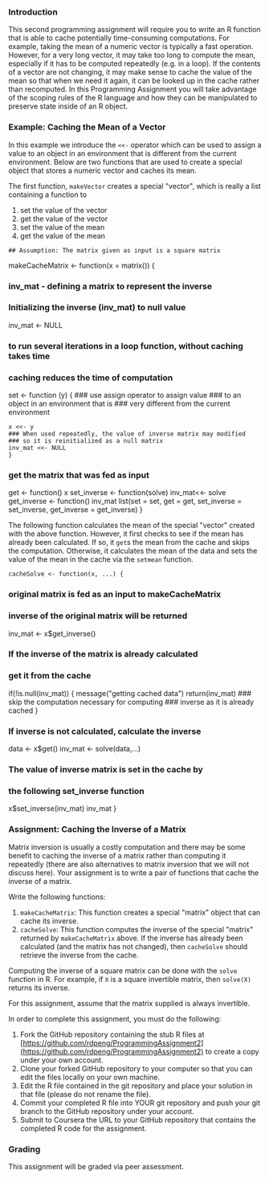 ### Introduction

This second programming assignment will require you to write an R
function that is able to cache potentially time-consuming computations.
For example, taking the mean of a numeric vector is typically a fast
operation. However, for a very long vector, it may take too long to
compute the mean, especially if it has to be computed repeatedly (e.g.
in a loop). If the contents of a vector are not changing, it may make
sense to cache the value of the mean so that when we need it again, it
can be looked up in the cache rather than recomputed. In this
Programming Assignment you will take advantage of the scoping rules of
the R language and how they can be manipulated to preserve state inside
of an R object.

### Example: Caching the Mean of a Vector

In this example we introduce the `<<-` operator which can be used to
assign a value to an object in an environment that is different from the
current environment. Below are two functions that are used to create a
special object that stores a numeric vector and caches its mean.

The first function, `makeVector` creates a special "vector", which is
really a list containing a function to

1.  set the value of the vector
2.  get the value of the vector
3.  set the value of the mean
4.  get the value of the mean

<!-- -->

    ## Assumption: The matrix given as input is a square matrix
makeCacheMatrix <- function(x = matrix()) {
  ### inv_mat - defining a matrix to represent the inverse
  ### Initializing the inverse (inv_mat) to null value
  inv_mat <- NULL
  ### to run several iterations in a loop function, without caching takes time
  ### caching reduces the time of computation
  set <- function (y) {
    ### use assign operator to assign value 
    ### to an object in an environment that is
    ### very different from the current environment
    
    x <<- y 
    ### When used repeatedly, the value of inverse matrix may modified
    ### so it is reinitialized as a null matrix
    inv_mat <<- NULL
    }
  ### get the matrix that was fed as input
  get <- function() x 
  set_inverse <- function(solve) inv_mat<<- solve
  get_inverse <- function() inv_mat
  list(set = set, get = get, set_inverse = set_inverse, get_inverse = get_inverse)
}




The following function calculates the mean of the special "vector"
created with the above function. However, it first checks to see if the
mean has already been calculated. If so, it `get`s the mean from the
cache and skips the computation. Otherwise, it calculates the mean of
the data and sets the value of the mean in the cache via the `setmean`
function.

    cacheSolve <- function(x, ...) {
  ### original matrix is fed as an input to makeCacheMatrix
  ### inverse of the original matrix will be returned
  inv_mat <- x$get_inverse()
  ### If the inverse of the matrix is already calculated
  ### get it from the cache
  if(!is.null(inv_mat)) {
    message("getting cached data")
    return(inv_mat)
    ### skip the computation necessary for computing 
    ### inverse as it is already cached
  }
  ### If inverse is not calculated, calculate the inverse
  data <- x$get()
  inv_mat <- solve(data,...)
  ### The value of inverse matrix is set in the cache by
  ### the following set_inverse function
  x$set_inverse(inv_mat)
  inv_mat
}

### Assignment: Caching the Inverse of a Matrix

Matrix inversion is usually a costly computation and there may be some
benefit to caching the inverse of a matrix rather than computing it
repeatedly (there are also alternatives to matrix inversion that we will
not discuss here). Your assignment is to write a pair of functions that
cache the inverse of a matrix.

Write the following functions:

1.  `makeCacheMatrix`: This function creates a special "matrix" object
    that can cache its inverse.
2.  `cacheSolve`: This function computes the inverse of the special
    "matrix" returned by `makeCacheMatrix` above. If the inverse has
    already been calculated (and the matrix has not changed), then
    `cacheSolve` should retrieve the inverse from the cache.

Computing the inverse of a square matrix can be done with the `solve`
function in R. For example, if `X` is a square invertible matrix, then
`solve(X)` returns its inverse.

For this assignment, assume that the matrix supplied is always
invertible.

In order to complete this assignment, you must do the following:

1.  Fork the GitHub repository containing the stub R files at
    [https://github.com/rdpeng/ProgrammingAssignment2](https://github.com/rdpeng/ProgrammingAssignment2)
    to create a copy under your own account.
2.  Clone your forked GitHub repository to your computer so that you can
    edit the files locally on your own machine.
3.  Edit the R file contained in the git repository and place your
    solution in that file (please do not rename the file).
4.  Commit your completed R file into YOUR git repository and push your
    git branch to the GitHub repository under your account.
5.  Submit to Coursera the URL to your GitHub repository that contains
    the completed R code for the assignment.

### Grading

This assignment will be graded via peer assessment.



